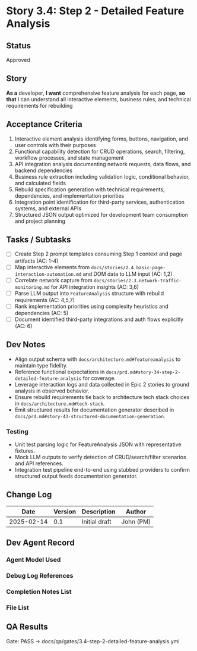 # Story 3.4: Step 2 - Detailed Feature Analysis

## Status
Approved

## Story
**As a** developer,
**I want** comprehensive feature analysis for each page,
**so that** I can understand all interactive elements, business rules, and technical requirements for rebuilding

## Acceptance Criteria
1. Interactive element analysis identifying forms, buttons, navigation, and user controls with their purposes
2. Functional capability detection for CRUD operations, search, filtering, workflow processes, and state management
3. API integration analysis documenting network requests, data flows, and backend dependencies
4. Business rule extraction including validation logic, conditional behavior, and calculated fields
5. Rebuild specification generation with technical requirements, dependencies, and implementation priorities
6. Integration point identification for third-party services, authentication systems, and external APIs
7. Structured JSON output optimized for development team consumption and project planning

## Tasks / Subtasks
- [ ] Create Step 2 prompt templates consuming Step 1 context and page artifacts (AC: 1-4)
- [ ] Map interactive elements from `docs/stories/2.4.basic-page-interaction-automation.md` and DOM data to LLM input (AC: 1,2)
- [ ] Correlate network capture from `docs/stories/2.3.network-traffic-monitoring.md` for API integration insights (AC: 3,6)
- [ ] Parse LLM output into `FeatureAnalysis` structure with rebuild requirements (AC: 4,5,7)
- [ ] Rank implementation priorities using complexity heuristics and dependencies (AC: 5)
- [ ] Document identified third-party integrations and auth flows explicitly (AC: 6)

## Dev Notes
- Align output schema with `docs/architecture.md#featureanalysis` to maintain type fidelity.
- Reference functional expectations in `docs/prd.md#story-34-step-2-detailed-feature-analysis` for coverage.
- Leverage interaction logs and data collected in Epic 2 stories to ground analysis in observed behavior.
- Ensure rebuild requirements tie back to architecture tech stack choices in `docs/architecture.md#tech-stack`.
- Emit structured results for documentation generator described in `docs/prd.md#story-43-structured-documentation-generation`.

### Testing
- Unit test parsing logic for FeatureAnalysis JSON with representative fixtures.
- Mock LLM outputs to verify detection of CRUD/search/filter scenarios and API references.
- Integration test pipeline end-to-end using stubbed providers to confirm structured output feeds documentation generator.

## Change Log
| Date | Version | Description | Author |
|------|---------|-------------|--------|
| 2025-02-14 | 0.1 | Initial draft | John (PM) |

## Dev Agent Record

### Agent Model Used

### Debug Log References

### Completion Notes List

### File List

## QA Results

Gate: PASS → docs/qa/gates/3.4-step-2-detailed-feature-analysis.yml
